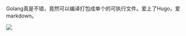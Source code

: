 Golang真是不错，竟然可以编译打包成单个的可执行文件。爱上了Hugo，爱markdown。

![](https://neilimg.b0.upaiyun.com/flow/sunset.jpg)